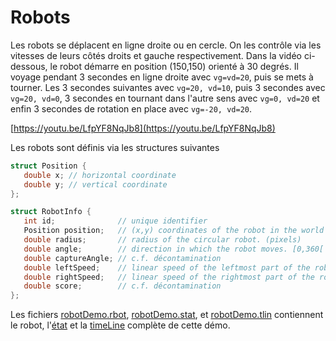 # Robots

Les robots se déplacent en ligne droite ou en cercle. On les contrôle via les vitesses de leurs 
côtés droits et gauche respectivement. Dans la vidéo ci-dessous, le robot démarre en 
position (150,150) orienté à 30 degrés. Il voyage pendant 3 secondes en ligne droite avec 
`vg=vd=20`, puis se mets à tourner. Les 3 secondes suivantes avec `vg=20, vd=10`, puis 
3 secondes avec `vg=20, vd=0`, 3 secondes en tournant dans l'autre sens avec `vg=0, vd=20` et enfin 3 secondes de rotation
en place avec `vg=-20, vd=20`. 

[https://youtu.be/LfpYF8NqJb8](https://youtu.be/LfpYF8NqJb8)

Les robots sont définis via les structures suivantes

~~~cpp
struct Position {
   double x; // horizontal coordinate 
   double y; // vertical coordinate
};

struct RobotInfo {
   int id;              // unique identifier
   Position position;   // (x,y) coordinates of the robot in the world (in pixels)
   double radius;       // radius of the circular robot. (pixels)
   double angle;        // direction in which the robot moves. [0,360[ in degrees. 0 = 3 o'clock, 90 = noon
   double captureAngle; // c.f. décontamination
   double leftSpeed;    // linear speed of the leftmost part of the robot in pixels/sec
   double rightSpeed;   // linear speed of the rightmost part of the robot in pixels/sec
   double score;        // c.f. décontamination
};
~~~

Les fichiers [robotDemo.rbot](./robotDemo.rbot), [robotDemo.stat](./robotDemo.stat),
et [robotDemo.tlin](./robotDemo.tlin) contiennent le robot, l'[état](../State) et la [timeLine](../TimeLine) 
complète de cette démo. 
